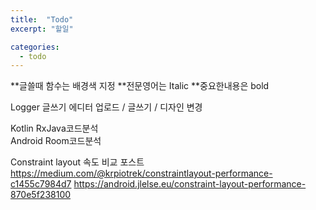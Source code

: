 ```yaml
---
title:  "Todo"
excerpt: "할일"

categories:
  - todo
---
```



**글쓸때 함수는 배경색 지정
**전문영어는  Italic
**중요한내용은 bold

Logger 글쓰기
에디터 업로드  / 글쓰기 / 디자인 변경


Kotlin RxJava코드분석  
Android Room코드분석


Constraint layout 속도 비교 포스트
https://medium.com/@krpiotrek/constraintlayout-performance-c1455c7984d7
https://android.jlelse.eu/constraint-layout-performance-870e5f238100
